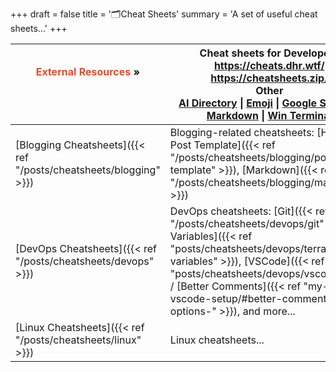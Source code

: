 +++
draft = false
title = '🗂️Cheat Sheets'
summary = 'A set of useful cheat sheets...'
+++

| <font color=#EB4925>External Resources</font> »<br><br /><br />   | **Cheat sheets for Developers**<br>https://cheats.dhr.wtf/<br>https://cheatsheets.zip/<br>**Other**<br>[AI Directory](https://cheatsheets.zip/ai) \| [Emoji](https://cheatsheets.zip/emoji) \| [Google Search](https://cheatsheets.zip/google-search) \| [Markdown](https://www.markdownguide.org/basic-syntax/) \| [Win Terminal](https://cheats.dhr.wtf/sheet/windows-terminal/)<br> |
| ----------------------------------------------------------------- | -------------------------------------------------------------------------------------------------------------------------------------------------------------------------------------------------------------------------------------------------------------------------------------------------------------------------------------------------------------------------------------- |
| [Blogging Cheatsheets]({{< ref "/posts/cheatsheets/blogging" >}}) | Blogging-related cheatsheets: [Hugo Post Template]({{< ref "/posts/cheatsheets/blogging/post-template" >}}), [Markdown]({{< ref "/posts/cheatsheets/blogging/markdown" >}})<br>                                                                                                                                                                                                        |
| [DevOps Cheatsheets]({{< ref "/posts/cheatsheets/devops" >}})     | DevOps cheatsheets: [Git]({{< ref "/posts/cheatsheets/devops/git" >}}), [TF Variables]({{< ref "posts/cheatsheets/devops/terraform-variables" >}}), [VSCode]({{< ref "posts/cheatsheets/devops/vscode" >}}) / [Better Comments]({{< ref "my-vscode-setup/#better-comments-options-" >}}), and more...                                                                                  |
| [Linux Cheatsheets]({{< ref "/posts/cheatsheets/linux" >}})       | Linux cheatsheets... <!--[Cron]({{< ref "posts/cheatsheets/linux/crontab" >}})...-->                                                                                                                                                                                                                                                                                                   |
